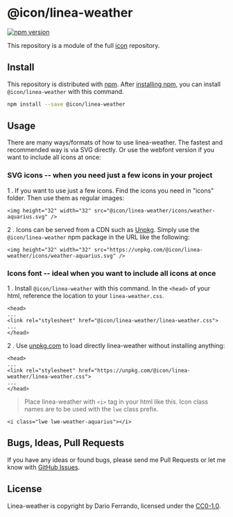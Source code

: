 # @icon/linea-weather

[![npm version](https://img.shields.io/npm/v/@icon/linea-weather.svg)](https://www.npmjs.org/package/@icon/linea-weather)

This repository is a module of the full [icon][icon] repository.

## Install

This repository is distributed with [npm]. After [installing npm][install-npm], you can install `@icon/linea-weather` with this command.

```bash
npm install --save @icon/linea-weather
```

## Usage

There are many ways/formats of how to use linea-weather. The fastest and recommended way is via SVG directly. Or use the webfont version if you want to include all icons at once:

### SVG icons -- when you need just a few icons in your project

1 . If you want to use just a few icons. Find the icons you need in "icons" folder. Then use them as regular images:

```
<img height="32" width="32" src="@icon/linea-weather/icons/weather-aquarius.svg" />
```

2 . Icons can be served from a CDN such as [Unpkg][Unpkg]. Simply use the `@icon/linea-weather` npm package in the URL like the following:

```
<img height="32" width="32" src="https://unpkg.com/@icon/linea-weather/icons/weather-aquarius.svg" />
```

### Icons font -- ideal when you want to include all icons at once

1 . Install `@icon/linea-weather` with this command. In the `<head>` of your html, reference the location to your `linea-weather.css`.

```
<head>
...
<link rel="stylesheet" href="@icon/linea-weather/linea-weather.css">
...
</head>
```

2 . Use [unpkg.com][Unpkg] to load directly linea-weather without installing anything:

```
<head>
...
<link rel="stylesheet" href="https://unpkg.com/@icon/linea-weather/linea-weather.css">
...
</head>
```

> Place linea-weather with `<i>` tag in your html like this. Icon class names are to be used with the `lwe` class prefix.

```
<i class="lwe lwe-weather-aquarius"></i>
```


## Bugs, Ideas, Pull Requests

If you have any ideas or found bugs, please send me Pull Requests or let me know with [GitHub Issues][github issues].

## License

Linea-weather is copyright by Dario Ferrando, licensed under the [CC0-1.0][license].

[license]: https://github.com/thecreation/icons/blob/master/modules/linea-weather/LICENSE
[icon]: https://github.com/thecreation/icons
[npm]: https://www.npmjs.com/
[install-npm]: https://docs.npmjs.com/getting-started/installing-node
[sass]: http://sass-lang.com/
[github issues]: https://github.com/thecreation/icons/issues
[Unpkg]: https://unpkg.com